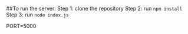 ##To run the server:
 Step 1: clone the repository
 Step 2: run `npm install`
 Step 3: run `node index.js`

PORT=5000